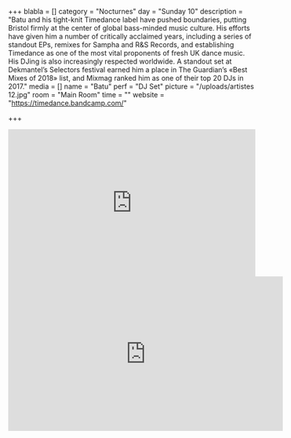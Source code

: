 +++
blabla = []
category = "Nocturnes"
day = "Sunday 10"
description = "Batu and his tight-knit Timedance label have pushed boundaries, putting Bristol firmly at the center of global bass-minded music culture. His efforts have given him a number of critically acclaimed years, including a series of standout EPs, remixes for Sampha and R&S Records, and establishing Timedance as one of the most vital proponents of fresh UK dance music. His DJing is also increasingly respected worldwide. A standout set at Dekmantel’s Selectors festival earned him a place in The Guardian’s «Best Mixes of 2018» list, and Mixmag ranked him as one of their top 20 DJs in 2017."
media = []
name = "Batu"
perf = "DJ Set"
picture = "/uploads/artistes 12.jpg"
room = "Main Room"
time = ""
website = "https://timedance.bandcamp.com/"

+++
<iframe width="100%" height="300" scrolling="no" frameborder="no" allow="autoplay" src="https://w.soundcloud.com/player/?url=https%3A//api.soundcloud.com/tracks/541132227&color=%23ff5500&auto_play=false&hide_related=false&show_comments=true&show_user=true&show_reposts=false&show_teaser=true&visual=true"></iframe>

<iframe width="560" height="315" src="https://www.youtube.com/embed/OnqxAoKOH2U" frameborder="0" allow="accelerometer; autoplay; encrypted-media; gyroscope; picture-in-picture" allowfullscreen></iframe>